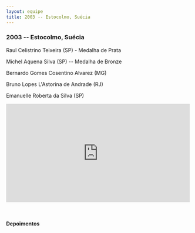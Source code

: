 ```yaml
--- 
layout: equipe 
title: 2003 -- Estocolmo, Suécia
--- 
```


### 2003 -- Estocolmo, Suécia

  
Raul Celistrino Teixeira (SP) - Medalha de Prata

Michel Aquena Silva (SP) -- Medalha de Bronze

Bernardo Gomes Cosentino Alvarez (MG)

Bruno Lopes L'Astorina de Andrade (RJ)

Emanuelle Roberta da Silva (SP)

<iframe src="https://www.facebook.com/plugins/post.php?href=https%3A%2F%2Fwww.facebook.com%2FOlimpiadasCientificas%2Fphotos%2Fa.484457611585925%2F484458148252538%2F%3Ftype%3D3&width=500" width="500" height="269" style="border:none;overflow:hidden" scrolling="no" frameborder="0" allowTransparency="true" allow="encrypted-media"></iframe>

 

#### Depoimentos

